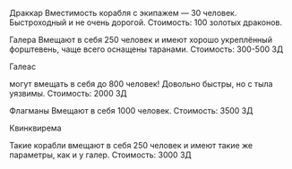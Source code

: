 Драккар
Вместимость корабля с экипажем — 30 человек. Быстроходный и не очень дорогой. Стоимость: 100 золотых драконов.

Галера
Вмещают в себя 250 человек и имеют хорошо укреплённый форштевень, чаще всего оснащены таранами. Стоимость: 300-500 ЗД

Галеас

могут вмещать в себя до 800 человек! Довольно быстры, но с тыла уязвимы. Стоимость: 2000 ЗД

Флагманы
Вмещают в себя 1000 человек. Стоимость: 3500 ЗД

Квинквирема

Такие корабли вмещают в себя 250 человек и имеют такие же параметры, как и у галер. Стоимость: 3000 ЗД
